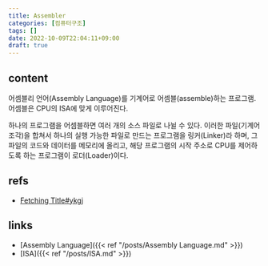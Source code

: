 ```yaml
---
title: Assembler
categories: [컴퓨터구조]
tags: []
date: 2022-10-09T22:04:11+09:00
draft: true
---
```


## content
어셈블리 언어(Assembly Language)를 기계어로 어셈블(assemble)하는 프로그램. 어셈블은 CPU의 ISA에 맞게 이루어진다.

하나의 프로그램을 어셈블하면 여러 개의 소스 파일로 나뉠 수 있다. 이러한 파일(기계어 조각)을 합쳐서 하나의 실행 가능한 파일로 만드는 프로그램을 링커(Linker)라 하며, 그 파일의 코드와 데이터를 메모리에 올리고, 해당 프로그램의 시작 주소로 CPU를 제어하도록 하는 프로그램이 로더(Loader)이다.


## refs
- [Fetching Title#ykgj](https://it-eldorado.tistory.com/23)


## links
- [Assembly Language]({{< ref "/posts/Assembly Language.md" >}})
- [ISA]({{< ref "/posts/ISA.md" >}})


